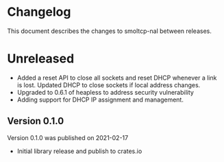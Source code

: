 # Changelog

This document describes the changes to smoltcp-nal between releases.

# Unreleased
* Added a reset API to close all sockets and reset DHCP whenever a link is lost. Updated DHCP to
  close sockets if local address changes.
* Upgraded to 0.6.1 of heapless to address security vulnerability
* Adding support for DHCP IP assignment and management.

## Version 0.1.0
Version 0.1.0 was published on 2021-02-17

* Initial library release and publish to crates.io
